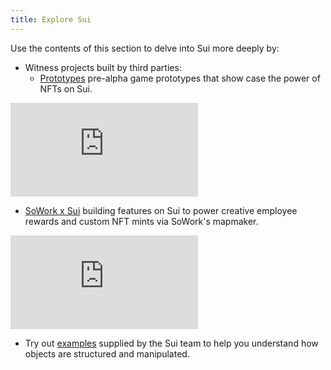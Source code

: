```yaml
---
title: Explore Sui
---
```


Use the contents of this section to delve into Sui more deeply by:

* Witness projects built by third parties:
  * [Prototypes](prototypes.md) pre-alpha game prototypes that show case the power of NFTs on Sui.
<section class="sui-dev-video">
   <iframe id="ytplayer" type="text/html" src="https://www.youtube.com/embed/sAMT5x8W3B8?autoplay=0"  frameborder="0"></iframe>
</section>

  * [SoWork x Sui](sowork.md) building features on Sui to power creative employee rewards and custom NFT mints via SoWork's mapmaker.
<section class="sui-dev-video">
   <iframe id="ytplayer" type="text/html" src="https://www.youtube.com/embed/lwPMhpiyfmE?autoplay=0"  frameborder="0"></iframe>
</section>

* Try out [examples](examples.md) supplied by the Sui team to help you understand how objects are structured and manipulated.
